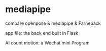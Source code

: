 # mediapipe
compare openpose & mediapipe & Farneback

app file: the back end built in Flask

AI count motion: a Wechat mini Program
